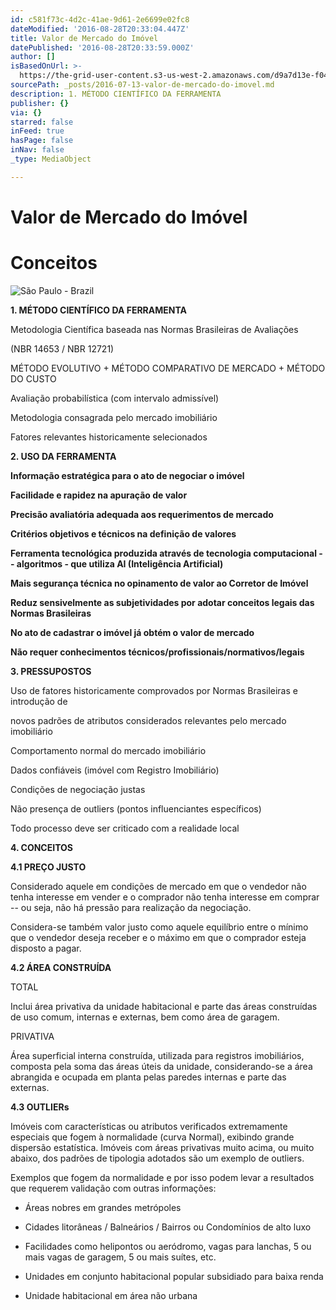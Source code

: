 ```yaml
---
id: c581f73c-4d2c-41ae-9d61-2e6699e02fc8
dateModified: '2016-08-28T20:33:04.447Z'
title: Valor de Mercado do Imóvel
datePublished: '2016-08-28T20:33:59.000Z'
author: []
isBasedOnUrl: >-
  https://the-grid-user-content.s3-us-west-2.amazonaws.com/d9a7d13e-f04b-443b-9dce-81742d7200b1.jpg
sourcePath: _posts/2016-07-13-valor-de-mercado-do-imovel.md
description: 1. MÉTODO CIENTÍFICO DA FERRAMENTA
publisher: {}
via: {}
starred: false
inFeed: true
hasPage: false
inNav: false
_type: MediaObject

---
```

# **Valor de Mercado do Imóvel**

# Conceitos
![São Paulo - Brazil](https://the-grid-user-content.s3-us-west-2.amazonaws.com/d9a7d13e-f04b-443b-9dce-81742d7200b1.jpg)

**1\. MÉTODO CIENTÍFICO DA FERRAMENTA**

Metodologia Científica baseada nas Normas Brasileiras de Avaliações

(NBR 14653 / NBR 12721)

MÉTODO EVOLUTIVO + MÉTODO COMPARATIVO DE MERCADO + MÉTODO DO CUSTO

Avaliação probabilística (com intervalo admissível)

Metodologia consagrada pelo mercado imobiliário

Fatores relevantes historicamente selecionados

**2\. USO DA FERRAMENTA**

**Informação estratégica para o ato de negociar o imóvel**

**Facilidade e rapidez na apuração de valor**

**Precisão avaliatória adequada aos requerimentos de mercado**

**Critérios objetivos e técnicos na definição de valores**

**Ferramenta tecnológica produzida através de tecnologia computacional -- algoritmos - que utiliza AI (Inteligência Artificial)**

**Mais segurança técnica no opinamento de valor ao Corretor de Imóvel**

**Reduz sensivelmente as subjetividades por adotar conceitos legais das Normas Brasileiras**

**No ato de cadastrar o imóvel já obtém o valor de mercado**

**Não requer conhecimentos técnicos/profissionais/normativos/legais**

**3\. PRESSUPOSTOS**

Uso de fatores historicamente comprovados por Normas Brasileiras e introdução de

novos padrões de atributos considerados relevantes pelo mercado imobiliário

Comportamento normal do mercado imobiliário

Dados confiáveis (imóvel com Registro Imobiliário)

Condições de negociação justas

Não presença de outliers (pontos influenciantes específicos)

Todo processo deve ser criticado com a realidade local

**4\. CONCEITOS**

**4.1 PREÇO JUSTO**

Considerado aquele em condições de mercado em que o vendedor não tenha interesse em vender e o comprador não tenha interesse em comprar -- ou seja, não há pressão para realização da negociação.

Considera-se também valor justo como aquele equilíbrio entre o mínimo que o vendedor deseja receber e o máximo em que o comprador esteja disposto a pagar.

**4.2 ÁREA CONSTRUÍDA**

TOTAL

Inclui área privativa da unidade habitacional e parte das áreas construídas de uso comum, internas e externas, bem como área de garagem.

PRIVATIVA

Área superficial interna construída, utilizada para registros imobiliários, composta pela soma das áreas úteis da unidade, considerando-se a área abrangida e ocupada em planta pelas paredes internas e parte das externas.

**4.3 OUTLIERs**

Imóveis com características ou atributos verificados extremamente especiais que fogem à normalidade (curva Normal), exibindo grande dispersão estatística. Imóveis com áreas privativas muito acima, ou muito abaixo, dos padrões de tipologia adotados são um exemplo de outliers.

Exemplos que fogem da normalidade e por isso podem levar a resultados que requerem validação com outras informações:

- Áreas nobres em grandes metrópoles

- Cidades litorâneas / Balneários / Bairros ou Condomínios de alto luxo

- Facilidades como helipontos ou aeródromo, vagas para lanchas, 5 ou mais vagas de garagem, 5 ou mais suítes, etc.

- Unidades em conjunto habitacional popular subsidiado para baixa renda

- Unidade habitacional em área não urbana
